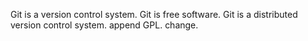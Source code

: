 Git is a version control system.
Git is free software.
Git is a distributed version control system.
append GPL.
change.